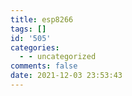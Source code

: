 ```yaml
---
title: esp8266
tags: []
id: '505'
categories:
  - - uncategorized
comments: false
date: 2021-12-03 23:53:43
---
```

